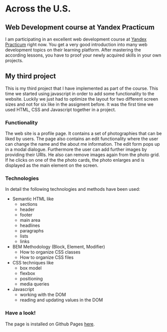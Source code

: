 # Across the U.S.

## Web Development course at Yandex Practicum
I am participating in an excellent web development course at [Yandex Practicum](https://practicum.yandex.com/) right now.
You get a very good introduction into many web development topics on their learning platform. After mastering the
according lessons, you have to proof your newly acquired skills in your own projects.

## My third project
This is my third project that I have implemented as part of the course. This time we started using javascript in order to
add some functionality to the website. Luckily we just had to optimize the layout for two different screen sizes and not
for six like in the assigment before. It was the first time we used HTML, CSS and Javascript together in a project.

### Functionality

The web site is a profile page. It contains a set of photographies that can be liked by users. The page also contains
an edit functionality where the user can change the name and the about me information. The edit form pops up in a modal
dialogue. Furthermore the user can add further images by providing their URIs. He also can remove images again from the
photo grid. If he clicks on one of the the photo cards, the photo enlarges and is displayed as the main element on the
screen.

### Technologies

In detail the following technologies and methods have been used:
* Semantic HTML like
    * sections
    * header
    * footer
    * main area
    * headlines
    * paragraphs
    * lists
    * links
* BEM Methodology (Block, Element, Modifier)
    * How to organize CSS сlasses
    * How to organize CSS files
* CSS techniques like
    * box model
    * flexbox
    * positioning
    * media queries
* Javascript
    * working with the DOM
    * reading and updating values in the DOM

### Have a look!

The page is installed on Github Pages [here](https://holger-kraus.github.io/web_project_4/).



